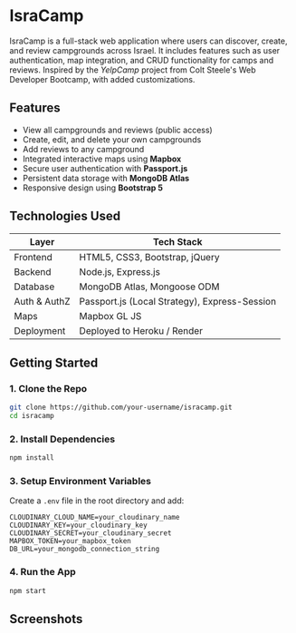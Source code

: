 # IsraCamp

IsraCamp is a full-stack web application where users can discover, create, and review campgrounds across Israel. It includes features such as user authentication, map integration, and CRUD functionality for camps and reviews. Inspired by the _YelpCamp_ project from Colt Steele's Web Developer Bootcamp, with added customizations.

## Features

- View all campgrounds and reviews (public access)
- Create, edit, and delete your own campgrounds
- Add reviews to any campground
- Integrated interactive maps using **Mapbox**
- Secure user authentication with **Passport.js**
- Persistent data storage with **MongoDB Atlas**
- Responsive design using **Bootstrap 5**

## Technologies Used

| Layer        | Tech Stack                                    |
| ------------ | --------------------------------------------- |
| Frontend     | HTML5, CSS3, Bootstrap, jQuery                |
| Backend      | Node.js, Express.js                           |
| Database     | MongoDB Atlas, Mongoose ODM                   |
| Auth & AuthZ | Passport.js (Local Strategy), Express-Session |
| Maps         | Mapbox GL JS                                  |
| Deployment   | Deployed to Heroku / Render                   |

## Getting Started

### 1. Clone the Repo

```bash
git clone https://github.com/your-username/isracamp.git
cd isracamp
```

### 2. Install Dependencies

```bash
npm install
```

### 3. Setup Environment Variables

Create a `.env` file in the root directory and add:

````env
CLOUDINARY_CLOUD_NAME=your_cloudinary_name
CLOUDINARY_KEY=your_cloudinary_key
CLOUDINARY_SECRET=your_cloudinary_secret
MAPBOX_TOKEN=your_mapbox_token
DB_URL=your_mongodb_connection_string
````

### 4. Run the App

```bash
npm start
```

## Screenshots

